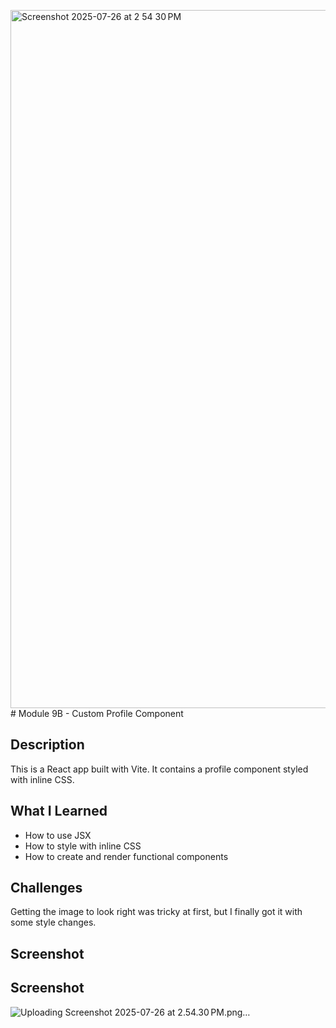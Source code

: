 <img width="1728" height="1117" alt="Screenshot 2025-07-26 at 2 54 30 PM" src="https://github.com/user-attachments/assets/4378437b-0188-4db2-a5b0-8e89e3d1b63e" /># Module 9B - Custom Profile Component

## Description
This is a React app built with Vite. It contains a profile component styled with inline CSS.

## What I Learned
- How to use JSX
- How to style with inline CSS
- How to create and render functional components

## Challenges
Getting the image to look right was tricky at first, but I finally got it with some style changes.


## Screenshot

## Screenshot
![Uploading Screenshot 2025-07-26 at 2.54.30 PM.png…](https://raw.githubusercontent.com/your-username/module9b-profile/main/screenshot.png)


